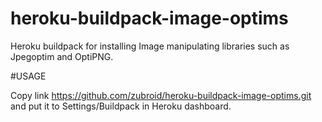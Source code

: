 # heroku-buildpack-image-optims
Heroku buildpack for installing Image manipulating libraries such as Jpegoptim and OptiPNG.

#USAGE

Copy link https://github.com/zubroid/heroku-buildpack-image-optims.git and put it to Settings/Buildpack in Heroku dashboard.
